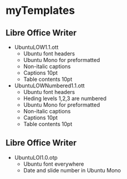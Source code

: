 # myTemplates

## Libre Office Writer
* UbuntuLOW1.1.ott
  * Ubuntu font headers
  * Ubuntu Mono for preformatted
  * Non-italic captions
  * Captions 10pt
  * Table contents 10pt
* UbuntuLOWNumbered1.1.ott
  * Ubuntu font headers
  * Heding levels 1,2,3 are numbered
  * Ubuntu Mono for preformatted
  * Non-italic captions
  * Captions 10pt
  * Table contents 10pt

## Libre Office Writer
* UbuntuLOI1.0.otp
  * Ubuntu font everywhere
  * Date and slide number in Ubuntu Mono
